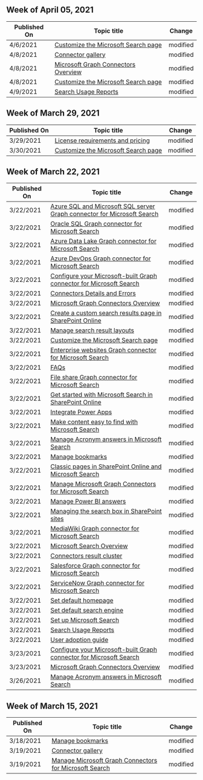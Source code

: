 <!-- This file is generated automatically each week. Changes made to this file will be overwritten.-->



## Week of April 05, 2021


| Published On |Topic title | Change |
|------|------------|--------|
| 4/6/2021 | [Customize the Microsoft Search page](/MicrosoftSearch/customize-search-page) | modified |
| 4/8/2021 | [Connector gallery](/MicrosoftSearch/connectors-gallery) | modified |
| 4/8/2021 | [Microsoft Graph Connectors Overview](/MicrosoftSearch/connectors-overview) | modified |
| 4/8/2021 | [Customize the Microsoft Search page](/MicrosoftSearch/customize-search-page) | modified |
| 4/9/2021 | [Search Usage Reports](/MicrosoftSearch/usage-reports) | modified |


## Week of March 29, 2021


| Published On |Topic title | Change |
|------|------------|--------|
| 3/29/2021 | [License requirements and pricing](/MicrosoftSearch/licensing) | modified |
| 3/30/2021 | [Customize the Microsoft Search page](/MicrosoftSearch/customize-search-page) | modified |


## Week of March 22, 2021


| Published On |Topic title | Change |
|------|------------|--------|
| 3/22/2021 | [Azure SQL and Microsoft SQL server Graph connector for Microsoft Search](/MicrosoftSearch/mssql-connector) | modified |
| 3/22/2021 | [Oracle SQL Graph connector for Microsoft Search](/MicrosoftSearch/oraclesql-connector) | modified |
| 3/22/2021 | [Azure Data Lake Graph connector for Microsoft Search](/MicrosoftSearch/azure-data-lake-connector) | modified |
| 3/22/2021 | [Azure DevOps Graph connector for Microsoft Search](/MicrosoftSearch/azure-devops-connector) | modified |
| 3/22/2021 | [Configure your Microsoft-built Graph connector for Microsoft Search](/MicrosoftSearch/configure-connector) | modified |
| 3/22/2021 | [Connectors Details and Errors](/MicrosoftSearch/connector-details-errors) | modified |
| 3/22/2021 | [Microsoft Graph Connectors Overview](/MicrosoftSearch/connectors-overview) | modified |
| 3/22/2021 | [Create a custom search results page in SharePoint Online](/MicrosoftSearch/create-search-results-pages) | modified |
| 3/22/2021 | [Manage search result layouts](/MicrosoftSearch/customize-results-layout) | modified |
| 3/22/2021 | [Customize the Microsoft Search page](/MicrosoftSearch/customize-search-page) | modified |
| 3/22/2021 | [Enterprise websites Graph connector for Microsoft Search](/MicrosoftSearch/enterprise-web-connector) | modified |
| 3/22/2021 | [FAQs](/MicrosoftSearch/faqs) | modified |
| 3/22/2021 | [File share Graph connector for Microsoft Search](/MicrosoftSearch/fileshare-connector) | modified |
| 3/22/2021 | [Get started with Microsoft Search in SharePoint Online](/MicrosoftSearch/get-started-search-in-sharepoint-online) | modified |
| 3/22/2021 | [Integrate Power Apps](/MicrosoftSearch/integrate-powerapps) | modified |
| 3/22/2021 | [Make content easy to find with Microsoft Search](/MicrosoftSearch/make-content-easy-to-find) | modified |
| 3/22/2021 | [Manage Acronym answers in Microsoft Search](/MicrosoftSearch/manage-acronyms) | modified |
| 3/22/2021 | [Manage bookmarks](/MicrosoftSearch/manage-bookmarks) | modified |
| 3/22/2021 | [Classic pages in SharePoint Online and Microsoft Search](/MicrosoftSearch/manage-classic-spo-pages) | modified |
| 3/22/2021 | [Manage Microsoft Graph Connectors for Microsoft Search](/MicrosoftSearch/manage-connector) | modified |
| 3/22/2021 | [Manage Power BI answers](/MicrosoftSearch/manage-powerbi) | modified |
| 3/22/2021 | [Managing the search box in SharePoint sites](/MicrosoftSearch/manage-spo-search-box) | modified |
| 3/22/2021 | [MediaWiki Graph connector for Microsoft Search](/MicrosoftSearch/mediawiki-connector) | modified |
| 3/22/2021 | [Microsoft Search Overview](/MicrosoftSearch/overview-microsoft-search) | modified |
| 3/22/2021 | [Connectors result cluster](/MicrosoftSearch/result-cluster) | modified |
| 3/22/2021 | [Salesforce Graph connector for Microsoft Search](/MicrosoftSearch/salesforce-connector) | modified |
| 3/22/2021 | [ServiceNow Graph connector for Microsoft Search](/MicrosoftSearch/servicenow-connector) | modified |
| 3/22/2021 | [Set default homepage](/MicrosoftSearch/set-default-homepage) | modified |
| 3/22/2021 | [Set default search engine](/MicrosoftSearch/set-default-search-engine) | modified |
| 3/22/2021 | [Set up Microsoft Search](/MicrosoftSearch/setup-microsoft-search) | modified |
| 3/22/2021 | [Search Usage Reports](/MicrosoftSearch/usage-reports) | modified |
| 3/22/2021 | [User adoption guide](/MicrosoftSearch/user-adoption-guide) | modified |
| 3/23/2021 | [Configure your Microsoft-built Graph connector for Microsoft Search](/MicrosoftSearch/configure-connector) | modified |
| 3/23/2021 | [Microsoft Graph Connectors Overview](/MicrosoftSearch/connectors-overview) | modified |
| 3/26/2021 | [Manage Acronym answers in Microsoft Search](/MicrosoftSearch/manage-acronyms) | modified |


## Week of March 15, 2021


| Published On |Topic title | Change |
|------|------------|--------|
| 3/18/2021 | [Manage bookmarks](/MicrosoftSearch/manage-bookmarks) | modified |
| 3/19/2021 | [Connector gallery](/MicrosoftSearch/connectors-gallery) | modified |
| 3/19/2021 | [Manage Microsoft Graph Connectors for Microsoft Search](/MicrosoftSearch/manage-connector) | modified |

